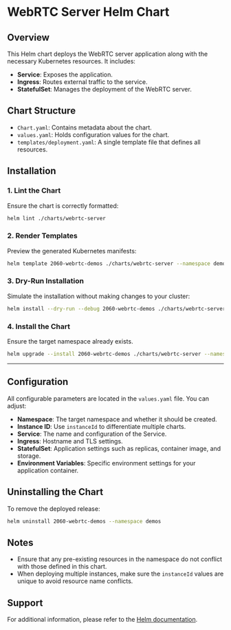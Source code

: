 # WebRTC Server Helm Chart

## Overview

This Helm chart deploys the WebRTC server application along with the necessary Kubernetes resources. It includes:

- **Service**: Exposes the application.
- **Ingress**: Routes external traffic to the service.
- **StatefulSet**: Manages the deployment of the WebRTC server.

## Chart Structure

- `Chart.yaml`: Contains metadata about the chart.
- `values.yaml`: Holds configuration values for the chart.
- `templates/deployment.yaml`: A single template file that defines all resources.

## Installation

### 1. Lint the Chart

Ensure the chart is correctly formatted:

```bash
helm lint ./charts/webrtc-server
```

### 2. Render Templates

Preview the generated Kubernetes manifests:

```bash
helm template 2060-webrtc-demos ./charts/webrtc-server --namespace demos
```

### 3. Dry-Run Installation

Simulate the installation without making changes to your cluster:

```bash
helm install --dry-run --debug 2060-webrtc-demos ./charts/webrtc-server --namespace demos
```

### 4. Install the Chart

Ensure the target namespace already exists.

```bash
helm upgrade --install 2060-webrtc-demos ./charts/webrtc-server --namespace demos --wait 
```

---

## Configuration

All configurable parameters are located in the `values.yaml` file. You can adjust:

- **Namespace**: The target namespace and whether it should be created.
- **Instance ID**: Use `instanceId` to differentiate multiple charts.
- **Service**: The name and configuration of the Service.
- **Ingress**: Hostname and TLS settings.
- **StatefulSet**: Application settings such as replicas, container image, and storage.
- **Environment Variables**: Specific environment settings for your application container.

## Uninstalling the Chart

To remove the deployed release:

```bash
helm uninstall 2060-webrtc-demos --namespace demos
```

## Notes

- Ensure that any pre-existing resources in the namespace do not conflict with those defined in this chart.
- When deploying multiple instances, make sure the `instanceId` values are unique to avoid resource name conflicts.

## Support

For additional information, please refer to the [Helm documentation](https://helm.sh/docs/).
